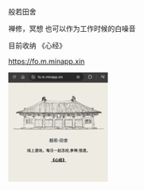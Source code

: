 般若田舍

禅修，冥想 也可以作为工作时候的白噪音

目前收纳 《心经》


https://fo.m.minapp.xin


<img src="/public/screenshot/1.jpg" width="200">
